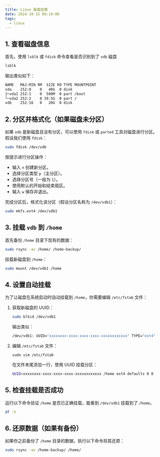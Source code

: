 ```yaml
---
title: Linux 磁盘挂载
date: 2024-10-15 09:19:00
tags:
  - linux
---
```


## 1. 查看磁盘信息

首先，使用 `lsblk` 或 `fdisk` 命令查看是否识别到了 `vdb` 磁盘

~~~bash
lsblk
~~~

输出类似如下：

~~~bash
NAME   MAJ:MIN RM  SIZE RO TYPE MOUNTPOINT
vda    252:0    0   40G  0 disk
├─vda1 252:1    0  500M  0 part /boot
└─vda2 252:2    0 39.5G  0 part /
vdb    252:16   0   20G  0 disk
~~~

## 2. 分区并格式化（如果磁盘未分区）

如果 `vdb` 是新磁盘且没有分区，可以使用 `fdisk` 或 `parted` 工具对磁盘进行分区。假设我们使用 `fdisk`：

~~~bash
sudo fdisk /dev/vdb
~~~

按提示进行分区操作：

- 输入 `n` 创建新分区。
- 选择分区类型 `p`（主分区）。
- 选择分区号（一般为 `1`）。
- 使用默认的开始和结束扇区。
- 输入 `w` 保存并退出。

完成分区后，格式化该分区（假设分区名称为 `/dev/vdb1`）：

~~~bash
sudo mkfs.ext4 /dev/vdb1
~~~

## 3. 挂载 `vdb` 到 `/home`

首先备份 `/home` 目录下现有的数据：

~~~bash
sudo rsync -av /home/ /home-backup/
~~~

挂载新磁盘到 `/home`：

~~~bash
sudo mount /dev/vdb1 /home
~~~

## 4. 设置自动挂载

为了让磁盘在系统启动时自动挂载到 `/home`，你需要编辑 `/etc/fstab` 文件：

1. 获取新磁盘的 UUID：

   ~~~bash
   sudo blkid /dev/vdb1
   ~~~

   输出类似：

   ~~~bash
   /dev/vdb1: UUID="xxxxxxxx-xxxx-xxxx-xxxx-xxxxxxxxxxxx" TYPE="ext4"
   ~~~

2. 编辑 `/etc/fstab` 文件：

   ~~~
   sudo vim /etc/fstab
   ~~~

   在文件末尾添加一行，使用 UUID 挂载分区：

   ~~~bash
   UUID=xxxxxxxx-xxxx-xxxx-xxxx-xxxxxxxxxxxx /home ext4 defaults 0 0		
   ~~~

## 5. 检查挂载是否成功

运行以下命令验证 `/home` 是否已正确挂载，能看到 `/dev/vdb1` 挂载到了 `/home`。

```bash
df -h
```

## 6. 还原数据（如果有备份）

如果你之前备份了 `/home` 目录的数据，执行以下命令将其还原：

~~~bash
sudo rsync -av /home-backup/ /home/
~~~

